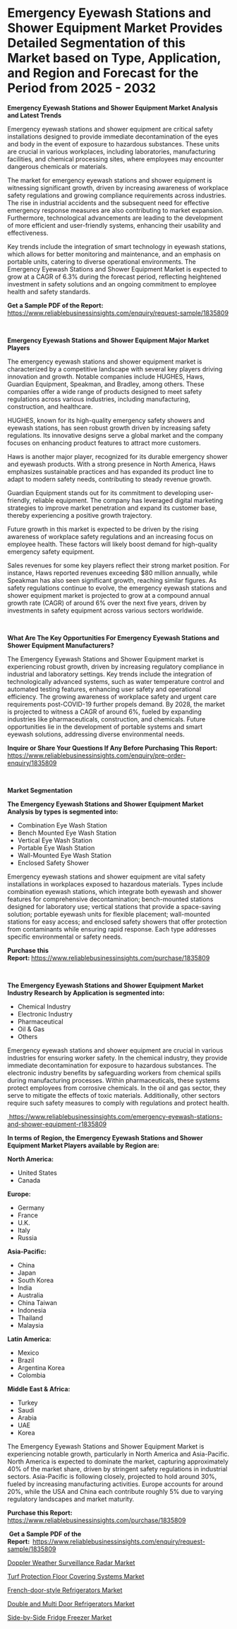 <p><h1>Emergency Eyewash Stations and Shower Equipment Market Provides Detailed Segmentation of this Market based on Type, Application, and Region and Forecast for the Period from 2025 - 2032</h1></p><p><strong>Emergency Eyewash Stations and Shower Equipment Market Analysis and Latest Trends</strong></p>
<p><p>Emergency eyewash stations and shower equipment are critical safety installations designed to provide immediate decontamination of the eyes and body in the event of exposure to hazardous substances. These units are crucial in various workplaces, including laboratories, manufacturing facilities, and chemical processing sites, where employees may encounter dangerous chemicals or materials.</p><p>The market for emergency eyewash stations and shower equipment is witnessing significant growth, driven by increasing awareness of workplace safety regulations and growing compliance requirements across industries. The rise in industrial accidents and the subsequent need for effective emergency response measures are also contributing to market expansion. Furthermore, technological advancements are leading to the development of more efficient and user-friendly systems, enhancing their usability and effectiveness.</p><p>Key trends include the integration of smart technology in eyewash stations, which allows for better monitoring and maintenance, and an emphasis on portable units, catering to diverse operational environments. The Emergency Eyewash Stations and Shower Equipment Market is expected to grow at a CAGR of 6.3% during the forecast period, reflecting heightened investment in safety solutions and an ongoing commitment to employee health and safety standards.</p></p>
<p><strong>Get a Sample PDF of the Report:&nbsp;</strong> <a href="https://www.reliablebusinessinsights.com/enquiry/request-sample/1835809?utm_campaign=1091&utm_medium=2&utm_source=Github&utm_content=ia&utm_term=26032025&utm_id=emergency-eyewash-stations-and-shower-equipment">https://www.reliablebusinessinsights.com/enquiry/request-sample/1835809</a></p>
<p>&nbsp;</p>
<p><strong>Emergency Eyewash Stations and Shower Equipment Major Market Players</strong></p>
<p><p>The emergency eyewash stations and shower equipment market is characterized by a competitive landscape with several key players driving innovation and growth. Notable companies include HUGHES, Haws, Guardian Equipment, Speakman, and Bradley, among others. These companies offer a wide range of products designed to meet safety regulations across various industries, including manufacturing, construction, and healthcare.</p><p>HUGHES, known for its high-quality emergency safety showers and eyewash stations, has seen robust growth driven by increasing safety regulations. Its innovative designs serve a global market and the company focuses on enhancing product features to attract more customers.</p><p>Haws is another major player, recognized for its durable emergency shower and eyewash products. With a strong presence in North America, Haws emphasizes sustainable practices and has expanded its product line to adapt to modern safety needs, contributing to steady revenue growth.</p><p>Guardian Equipment stands out for its commitment to developing user-friendly, reliable equipment. The company has leveraged digital marketing strategies to improve market penetration and expand its customer base, thereby experiencing a positive growth trajectory.</p><p>Future growth in this market is expected to be driven by the rising awareness of workplace safety regulations and an increasing focus on employee health. These factors will likely boost demand for high-quality emergency safety equipment.</p><p>Sales revenues for some key players reflect their strong market position. For instance, Haws reported revenues exceeding $80 million annually, while Speakman has also seen significant growth, reaching similar figures. As safety regulations continue to evolve, the emergency eyewash stations and shower equipment market is projected to grow at a compound annual growth rate (CAGR) of around 6% over the next five years, driven by investments in safety equipment across various sectors worldwide.</p></p>
<p>&nbsp;</p>
<p><strong>What Are The Key Opportunities For Emergency Eyewash Stations and Shower Equipment Manufacturers?</strong></p>
<p><p>The Emergency Eyewash Stations and Shower Equipment market is experiencing robust growth, driven by increasing regulatory compliance in industrial and laboratory settings. Key trends include the integration of technologically advanced systems, such as water temperature control and automated testing features, enhancing user safety and operational efficiency. The growing awareness of workplace safety and urgent care requirements post-COVID-19 further propels demand. By 2028, the market is projected to witness a CAGR of around 6%, fueled by expanding industries like pharmaceuticals, construction, and chemicals. Future opportunities lie in the development of portable systems and smart eyewash solutions, addressing diverse environmental needs.</p></p>
<p><strong>Inquire or Share Your Questions If Any Before Purchasing This Report:</strong> <a href="https://www.reliablebusinessinsights.com/enquiry/pre-order-enquiry/1835809?utm_campaign=1091&utm_medium=2&utm_source=Github&utm_content=ia&utm_term=26032025&utm_id=emergency-eyewash-stations-and-shower-equipment">https://www.reliablebusinessinsights.com/enquiry/pre-order-enquiry/1835809</a></p>
<p>&nbsp;</p>
<p><strong>Market Segmentation</strong></p>
<p><strong>The Emergency Eyewash Stations and Shower Equipment Market Analysis by types is segmented into:</strong></p>
<p><ul><li>Combination Eye Wash Station</li><li>Bench Mounted Eye Wash Station</li><li>Vertical Eye Wash Station</li><li>Portable Eye Wash Station</li><li>Wall-Mounted Eye Wash Station</li><li>Enclosed Safety Shower</li></ul></p>
<p><p>Emergency eyewash stations and shower equipment are vital safety installations in workplaces exposed to hazardous materials. Types include combination eyewash stations, which integrate both eyewash and shower features for comprehensive decontamination; bench-mounted stations designed for laboratory use; vertical stations that provide a space-saving solution; portable eyewash units for flexible placement; wall-mounted stations for easy access; and enclosed safety showers that offer protection from contaminants while ensuring rapid response. Each type addresses specific environmental or safety needs.</p></p>
<p><strong>Purchase this Report:&nbsp;</strong><a href="https://www.reliablebusinessinsights.com/purchase/1835809?utm_campaign=1091&utm_medium=2&utm_source=Github&utm_content=ia&utm_term=26032025&utm_id=emergency-eyewash-stations-and-shower-equipment">https://www.reliablebusinessinsights.com/purchase/1835809</a></p>
<p>&nbsp;</p>
<p><strong>The Emergency Eyewash Stations and Shower Equipment Market Industry Research by Application is segmented into:</strong></p>
<p><ul><li>Chemical Industry</li><li>Electronic Industry</li><li>Pharmaceutical</li><li>Oil & Gas</li><li>Others</li></ul></p>
<p><p>Emergency eyewash stations and shower equipment are crucial in various industries for ensuring worker safety. In the chemical industry, they provide immediate decontamination for exposure to hazardous substances. The electronic industry benefits by safeguarding workers from chemical spills during manufacturing processes. Within pharmaceuticals, these systems protect employees from corrosive chemicals. In the oil and gas sector, they serve to mitigate the effects of toxic materials. Additionally, other sectors require such safety measures to comply with regulations and protect health.</p></p>
<p><a href="https://www.reliablebusinessinsights.com/emergency-eyewash-stations-and-shower-equipment-r1835809?utm_campaign=1091&utm_medium=2&utm_source=Github&utm_content=ia&utm_term=26032025&utm_id=emergency-eyewash-stations-and-shower-equipment">&nbsp;https://www.reliablebusinessinsights.com/emergency-eyewash-stations-and-shower-equipment-r1835809</a></p>
<p><strong>In terms of Region, the Emergency Eyewash Stations and Shower Equipment Market Players available by Region are:</strong></p>
<p>
    <p> <strong> North America: </strong>
        <ul>
            <li>United States</li>
            <li>Canada</li>
        </ul>
        </p> 
    <p> <strong> Europe: </strong>
        <ul>
            <li>Germany</li>
            <li>France</li>
            <li>U.K.</li>
            <li>Italy</li>
            <li>Russia</li>
        </ul>
        </p> 
    <p> <strong> Asia-Pacific: </strong>
        <ul>
            <li>China</li>
            <li>Japan</li>
            <li>South Korea</li>
            <li>India</li>
            <li>Australia</li>
            <li>China Taiwan</li>
            <li>Indonesia</li>
            <li>Thailand</li>
            <li>Malaysia</li>
        </ul>
        </p> 
    <p> <strong> Latin America: </strong>
        <ul>
            <li>Mexico</li>
            <li>Brazil</li>
            <li>Argentina Korea</li>
            <li>Colombia</li>
        </ul>
        </p> 
    <p> <strong> Middle East & Africa: </strong>
        <ul>
            <li>Turkey</li>
            <li>Saudi</li>
            <li>Arabia</li>
            <li>UAE</li>
            <li>Korea</li>
        </ul>
    </p>
    </p>
<p><p>The Emergency Eyewash Stations and Shower Equipment Market is experiencing notable growth, particularly in North America and Asia-Pacific. North America is expected to dominate the market, capturing approximately 40% of the market share, driven by stringent safety regulations in industrial sectors. Asia-Pacific is following closely, projected to hold around 30%, fueled by increasing manufacturing activities. Europe accounts for around 20%, while the USA and China each contribute roughly 5% due to varying regulatory landscapes and market maturity.</p></p>
<p><strong>Purchase this Report: </strong><a href="https://www.reliablebusinessinsights.com/purchase/1835809?utm_campaign=1091&utm_medium=2&utm_source=Github&utm_content=ia&utm_term=26032025&utm_id=emergency-eyewash-stations-and-shower-equipment">https://www.reliablebusinessinsights.com/purchase/1835809</a></p>
<p>&nbsp;<strong>Get a Sample PDF of the Report:&nbsp;&nbsp;</strong><a href="https://www.reliablebusinessinsights.com/enquiry/request-sample/1835809?utm_campaign=1091&utm_medium=2&utm_source=Github&utm_content=ia&utm_term=26032025&utm_id=emergency-eyewash-stations-and-shower-equipment">https://www.reliablebusinessinsights.com/enquiry/request-sample/1835809</a></p>
<p><strong></strong></p>
<p><p><a href="https://github.com/sitarzerpa3d/Market-Research-Report-List-1/blob/main/doppler-weather-surveillance-radar-market.md?utm_campaign=1091&utm_medium=2&utm_source=Github&utm_content=ia&utm_term=26032025&utm_id=emergency-eyewash-stations-and-shower-equipment">Doppler Weather Surveillance Radar Market</a></p><p><a href="https://github.com/rentzszaszjn/Market-Research-Report-List-1/blob/main/turf-protection-floor-covering-systems-market.md?utm_campaign=1091&utm_medium=2&utm_source=Github&utm_content=ia&utm_term=26032025&utm_id=emergency-eyewash-stations-and-shower-equipment">Turf Protection Floor Covering Systems Market</a></p><p><a href="https://github.com/ziringebrur1/Market-Research-Report-List-1/blob/main/french-door-style-refrigerators-market.md?utm_campaign=1091&utm_medium=2&utm_source=Github&utm_content=ia&utm_term=26032025&utm_id=emergency-eyewash-stations-and-shower-equipment">French-door-style Refrigerators Market</a></p><p><a href="https://github.com/perbetpereir/Market-Research-Report-List-1/blob/main/double-and-multi-door-refrigerators-market.md?utm_campaign=1091&utm_medium=2&utm_source=Github&utm_content=ia&utm_term=26032025&utm_id=emergency-eyewash-stations-and-shower-equipment">Double and Multi Door Refrigerators Market</a></p><p><a href="https://github.com/kevoncesya4j/Market-Research-Report-List-1/blob/main/side-by-side-fridge-freezer-market.md?utm_campaign=1091&utm_medium=2&utm_source=Github&utm_content=ia&utm_term=26032025&utm_id=emergency-eyewash-stations-and-shower-equipment">Side-by-Side Fridge Freezer Market</a></p></p>